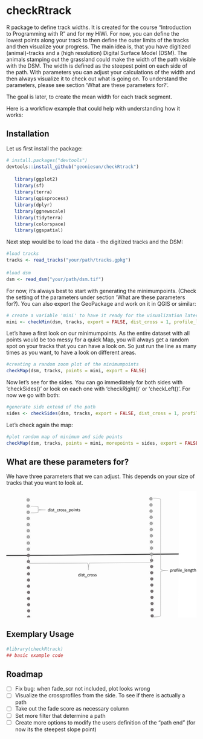
<!-- README.md is generated from README.Rmd. Please edit that file -->

# checkRtrack

<!-- badges: start -->
<!-- badges: end -->

R package to define track widths. It is created for the course
“Introduction to Programming with R” and for my HiWi. For now, you can
define the lowest points along your track to then define the outer
limits of the tracks and then visualize your progress. The main idea is,
that you have digitized (animal)-tracks and a (high resolution) Digital
Surface Model (DSM). The animals stamping out the grassland could make
the width of the path visible with the DSM. The width is defined as the
steepest point on each side of the path. With parameters you can adjust
your calculations of the width and then always visualize it to check out
what is going on. To understand the parameters, please see section ‘What
are these parameters for?’.

The goal is later, to create the mean width for each track segment.

Here is a workflow example that could help with understanding how it
works:

## Installation

Let us first install the package:

``` r
# install.packages("devtools")
devtools::install_github("geoniesun/checkRtrack")

   library(ggplot2)
   library(sf)
   library(terra)
   library(qgisprocess)
   library(dplyr)
   library(ggnewscale)
   library(tidyterra)
   library(colorspace)
   library(ggspatial)
```

Next step would be to load the data - the digitized tracks and the DSM:

``` r
#load tracks 
tracks <- read_tracks("your/path/tracks.gpkg")

#load dsm
dsm <- read_dsm("your/path/dsm.tif")
```

For now, it’s always best to start with generating the minimumpoints.
(Check the setting of the parameters under section ’What are these
parameters for?). You can also export the GeoPackage and work on it in
QGIS or similar:

``` r
# create a variable 'mini' to have it ready for the visualization later
mini <- checkMin(dsm, tracks, export = FALSE, dist_cross = 1, profile_length = 1, dist_cross_points = 0.05, st_dev = 0.06)
```

Let’s have a first look on our minimumpoints. As the entire dataset with
all points would be too messy for a quick Map, you will always get a
random spot on your tracks that you can have a look on. So just run the
line as many times as you want, to have a look on different areas.

``` r
#creating a random zoom plot of the minimumpoints
checkMap(dsm, tracks, points = mini, export = FALSE)
```

Now let’s see for the sides. You can go immediately for both sides with
‘checkSides()’ or look on each one with ‘checkRight()’ or ‘checkLeft()’.
For now we go with both:

``` r
#generate side extend of the path
sides <- checkSides(dsm, tracks, export = FALSE, dist_cross = 1, profile_length = 1, dist_cross_points = 0.05)
```

Let’s check again the map:

``` r
#plot random map of minimum and side points
checkMap(dsm, tracks, points = mini, morepoints = sides, export = FALSE)
```

## What are these parameters for?

We have three parameters that we can adjust. This depends on your size
of tracks that you want to look at.

![](images/parameters.png)

## Exemplary Usage

``` r
#library(checkRtrack)
## basic example code
```

## Roadmap

- [ ] Fix bug: when fade_scr not included, plot looks wrong
- [ ] Visualize the crossprofiles from the side. To see if there is
  actually a path
- [ ] Take out the fade score as necessary column
- [ ] Set more filter that determine a path
- [ ] Create more options to modify the users definition of the “path
  end” (for now its the steepest slope point)

